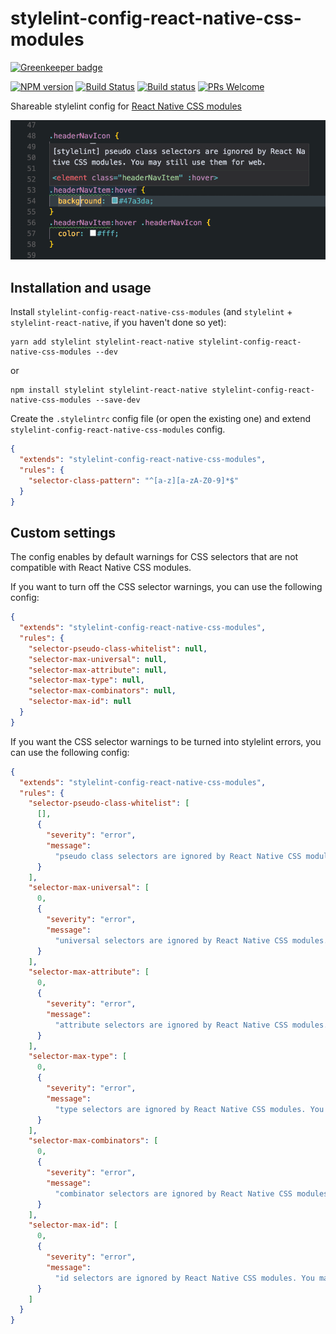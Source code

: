 # stylelint-config-react-native-css-modules

[![Greenkeeper badge](https://badges.greenkeeper.io/kristerkari/stylelint-config-react-native-css-modules.svg)](https://greenkeeper.io/)

[![NPM version](http://img.shields.io/npm/v/stylelint-config-react-native-css-modules.svg)](https://www.npmjs.org/package/stylelint-config-react-native-css-modules)
[![Build Status](https://travis-ci.org/kristerkari/stylelint-config-react-native-css-modules.svg?branch=master)](https://travis-ci.org/kristerkari/stylelint-config-react-native-css-modules)
[![Build status](https://ci.appveyor.com/api/projects/status/u4f5x5k6d5ff24qt/branch/master?svg=true)](https://ci.appveyor.com/project/kristerkari/stylelint-config-react-native-css-modules/branch/master)
[![PRs Welcome](https://img.shields.io/badge/PRs-welcome-brightgreen.svg)](https://egghead.io/courses/how-to-contribute-to-an-open-source-project-on-github)

Shareable stylelint config for [React Native CSS modules](https://github.com/kristerkari/react-native-css-modules)

<img src="screenshots/warning.png" width="540">

## Installation and usage

Install `stylelint-config-react-native-css-modules` (and `stylelint` + `stylelint-react-native`, if you haven't done so yet):

```
yarn add stylelint stylelint-react-native stylelint-config-react-native-css-modules --dev
```

or

```
npm install stylelint stylelint-react-native stylelint-config-react-native-css-modules --save-dev
```

Create the `.stylelintrc` config file (or open the existing one) and extend `stylelint-config-react-native-css-modules` config.

```json
{
  "extends": "stylelint-config-react-native-css-modules",
  "rules": {
    "selector-class-pattern": "^[a-z][a-zA-Z0-9]*$"
  }
}
```

## Custom settings

The config enables by default warnings for CSS selectors that are not compatible with React Native CSS modules.

If you want to turn off the CSS selector warnings, you can use the following config:

```json
{
  "extends": "stylelint-config-react-native-css-modules",
  "rules": {
    "selector-pseudo-class-whitelist": null,
    "selector-max-universal": null,
    "selector-max-attribute": null,
    "selector-max-type": null,
    "selector-max-combinators": null,
    "selector-max-id": null
  }
}
```

If you want the CSS selector warnings to be turned into stylelint errors, you can use the following config:

```json
{
  "extends": "stylelint-config-react-native-css-modules",
  "rules": {
    "selector-pseudo-class-whitelist": [
      [],
      {
        "severity": "error",
        "message":
          "pseudo class selectors are ignored by React Native CSS modules. You may still use them for web."
      }
    ],
    "selector-max-universal": [
      0,
      {
        "severity": "error",
        "message":
          "universal selectors are ignored by React Native CSS modules. You may still use them for web."
      }
    ],
    "selector-max-attribute": [
      0,
      {
        "severity": "error",
        "message":
          "attribute selectors are ignored by React Native CSS modules. You may still use them for web."
      }
    ],
    "selector-max-type": [
      0,
      {
        "severity": "error",
        "message":
          "type selectors are ignored by React Native CSS modules. You may still use them for web."
      }
    ],
    "selector-max-combinators": [
      0,
      {
        "severity": "error",
        "message":
          "combinator selectors are ignored by React Native CSS modules. You may still use them for web."
      }
    ],
    "selector-max-id": [
      0,
      {
        "severity": "error",
        "message":
          "id selectors are ignored by React Native CSS modules. You may still use them for web."
      }
    ]
  }
}
```
